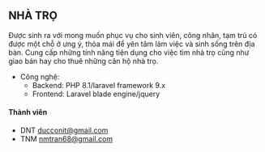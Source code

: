## NHÀ TRỌ

  Được sinh ra với mong muốn phục vụ cho sinh viên, công nhân, tạm trú có được một chỗ ở ưng ý, thỏa mái để yên tâm làm việc và sinh sống trên địa bàn. Cung cấp những tính năng tiện dụng cho việc tìm nhà trọ cũng như giao bán hay cho thuê những căn hộ nhà trọ.

- Công nghệ:
  + Backend: PHP 8.1/laravel framework 9.x
  + Frontend: Laravel blade engine/jquery


#### Thành viên
- DNT <ducconit@gmail.com>
- TNM <nmtran68@gmail.com>
